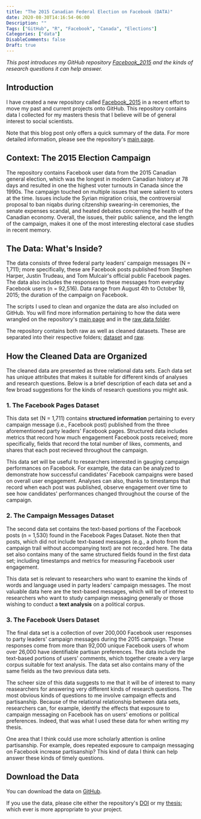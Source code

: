 ```yaml
---
title: "The 2015 Canadian Federal Election on Facebook (DATA)"
date: 2020-08-30T14:16:54-06:00
Description: ""
Tags: ["GitHub", "R", "Facebook", "Canada", "Elections"]
Categories: ["data"]
DisableComments: false
Draft: true
---
```


*This post introduces my GitHub repository [Facebook_2015](https://github.com/Lucas-Czarnecki/Facebook_Canada2015) and the kinds of research questions it can help answer.*

## Introduction 

I have created a new repository called [Facebook_2015](https://github.com/Lucas-Czarnecki/Facebook_Canada2015) in a recent effort to move my past and current projects onto GitHub. This repository contains data I collected for my masters thesis that I believe will be of general interest to social scientists.

Note that this blog post only offers a quick summary of the data. For more detailed information, please see the repository's [main page](https://github.com/Lucas-Czarnecki/Facebook_Canada2015).

## Context: The 2015 Election Campaign

The repository contains Facebook user data from the 2015 Canadian general election, which was the longest in modern Canadian history at 78 days and resulted in one the highest voter turnouts in Canada since the 1990s. The campaign touched on multiple issues that were salient to voters at the time. Issues include the Syrian migration crisis, the controversial proposal to ban niqabs during citzenship swearing-in ceremonies, the senate expenses scandal, and heated debates concerning the health of the Canadian economy. Overall, the issues, their public salience, and the length of the campaign, makes it one of the most interesting electoral case studies in recent memory.

## The Data: What's Inside?

The data consists of three federal party leaders’ campaign messages (N = 1,711); more specifically, these are Facebook posts published from Stephen Harper, Justin Trudeau, and Tom Mulcair's official public Facebook pages. The data also includes the responses to these messages from everyday Facebook users (n = 92,516). Data range from August 4th to October 19, 2015; the duration of the campaign on Facebook. 

 The scripts I used to clean and organize the data are also included on GitHub. You will find more information pertaining to how the data were wrangled on the repository's [main page](https://github.com/Lucas-Czarnecki/Facebook_Canada2015) and in the [raw data folder](https://github.com/Lucas-Czarnecki/Facebook_Canada2015/tree/master/data/raw). 

The repository contains both raw as well as cleaned datasets. These are separated into their respective folders; [dataset](https://github.com/Lucas-Czarnecki/Facebook_Canada2015/tree/master/data/datasets) and [raw](https://github.com/Lucas-Czarnecki/Facebook_Canada2015/tree/master/data/raw).  

## How the Cleaned Data are Organized

The cleaned data are presented as three relational data sets. Each data set has unique attributes that makes it suitable for different kinds of analyses and research questions. Below is a brief description of each data set and a few broad suggestions for the kinds of research questions you might ask.

### <b> 1.  The Facebook Pages Dataset </b>

This data set (N = 1,711) contains **structured information** pertaining to every campaign message (i.e., Facebook post) published from the three aforementioned party leaders' Facebook pages. Structured data includes metrics that record how much engagement Facebook posts received; more specifically, fields that record the total number of likes, comments, and shares that each post recieved throughout the campaign. 

This data set will be useful to researchers interested in gauging campaign performances on Facebook. For example, the data can be analyzed to demonstrate how successful candidates' Facebook campaigns were based on overall user engagement. Analyses can also, thanks to timestamps that record when each post was published, observe engagement over time to see how candidates' performances changed throughout the course of the campaign. 

### <b> 2. The Campaign Messages Dataset </b>

The second data set contains the text-based portions of the Facebook posts (n = 1,530) found in the Facebook Pages Dataset. Note then that posts, which did not include text-based messages (e.g., a photo from the campaign trail without accompanying text) are not recorded here. The data set also contains many of the same structured fields found in the first data set; including timestamps and metrics for measuring Facebook user engagement.

This data set is relevant to researchers who want to examine the kinds of words and language used in party leaders' campaign messages. The most valuable data here are the text-based messages, which will be of interest to researchers who want to study campaign messaging generally or those wishing to conduct a **text analysis** on a political corpus. 

### 3. <b> The Facebook Users Dataset </b>

The final data set is a collection of over 200,000 Facebook user responses to party leaders' campaign messages during the 2015 campaign. These responses come from more than 92,000 unique Facebook users of whom over 26,000 have identifiable partisan preferences. The data include the text-based portions of users' comments, which together create a very large corpus suitable for text analysis. The data set also contains many of the same fields as the two previous data sets.

The scheer size of this data suggests to me that it will be of interest to many reasearchers for answering very different kinds of research questions. The most obvious kinds of questions to me involve campaign effects and partisanship. Because of the relational relationship between data sets, researchers can, for example, identify the effects that exposure to campaign messaging on Facebook has on users' emotions or political preferences. Indeed, that was what I used these data for when writing my thesis. 

One area that I think could use more scholarly attention is online partisanship. For example, does repeated exposure to campaign messaging on Facebook increase partisanship? This kind of data I think can help answer these kinds of timely questions.

## Download the Data

You can download the data on [GitHub](https://github.com/Lucas-Czarnecki/Facebook_Canada2015).

If you use the data, please cite either the repository's [DOI](https://zenodo.org/record/4001164#.X0wmg--SlPY) or my [thesis](https://prism.ucalgary.ca/handle/1880/110936); which ever is more appropriate to your project. 